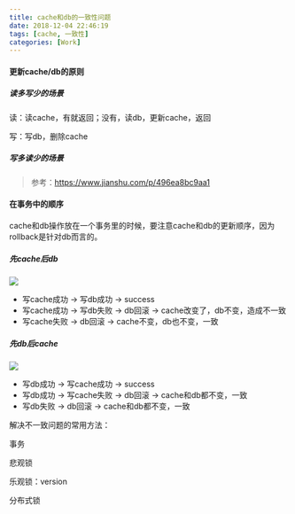 ```yaml
---
title: cache和db的一致性问题
date: 2018-12-04 22:46:19
tags: [cache, 一致性]
categories: [Work]
---
```

#### 更新cache/db的原则

##### 读多写少的场景

读：读cache，有就返回；没有，读db，更新cache，返回

写：写db，删除cache

##### 写多读少的场景



> 参考：https://www.jianshu.com/p/496ea8bc9aa1



#### 在事务中的顺序

cache和db操作放在一个事务里的时候，要注意cache和db的更新顺序，因为rollback是针对db而言的。

##### 先cache后db

![](先cache后db.png)

- 写cache成功 -> 写db成功 -> success
- 写cache成功 -> 写db失败 -> db回滚 -> cache改变了，db不变，造成不一致
- 写cache失败 -> db回滚 -> cache不变，db也不变，一致

##### 先db后cache

![](先db后cache.png)

- 写db成功 -> 写cache成功 -> success
- 写db成功 -> 写cache失败 -> db回滚 -> cache和db都不变，一致
- 写db失败 -> db回滚 -> cache和db都不变，一致



解决不一致问题的常用方法：

事务

悲观锁

乐观锁：version

分布式锁
























